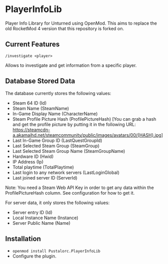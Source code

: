 ﻿# PlayerInfoLib

Player Info Library for Unturned using OpenMod. This aims to replace the old RocketMod 4 version that this repository is forked on.


## Current Features

`/investigate <player>`

Allows to investigate and get information from a specific player.


## Database Stored Data

The database currently stores the following values:

- Steam 64 ID (Id)
- Steam Name (SteamName)
- In-Game Display Name (CharacterName)
- Steam Profile Picture Hash (ProfilePictureHash) [You can grab a hash and get the profile picture by putting it in the following URL: https://steamcdn-a.akamaihd.net/steamcommunity/public/images/avatars/00/{HASH}.jpg]
- Last In-Game Group ID (LastQuestGroupId)
- Last Selected Steam Group (SteamGroup)
- Last Selected Steam Group Name (SteamGroupName)
- Hardware ID (Hwid)
- IP Address (Ip)
- Total playtime (TotalPlaytime)
- Last login to any network servers (LastLoginGlobal)
- Last joined server ID (ServerId)

Note: You need a Steam Web API Key in order to get any data within the ProfilePictureHash column. See configuration for how to get it.

For server data, it only stores the following values:
- Server entry ID (Id)
- Local Instance Name (Instance)
- Server Public Name (Name)

## Installation

- `openmod install Pustalorc.PlayerInfoLib`
- Configure the plugin.
